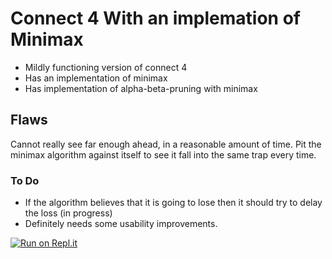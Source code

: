 # Connect 4 With an implemation of Minimax

* Mildly functioning version of connect 4
* Has an implementation of minimax
* Has implementation of alpha-beta-pruning with minimax

## Flaws

 Cannot really see far enough ahead, in a reasonable amount of time.
Pit the minimax algorithm against itself to see it fall into the same trap every time.

### To Do

* If the algorithm believes that it is going to lose then it should try to delay the loss (in progress)
* Definitely needs some usability improvements.

[![Run on Repl.it](https://repl.it/badge/github/Andrew-Day-Coder/Connect-4-Rust)](https://repl.it/github/Andrew-Day-Coder/Connect-4-Rust)
